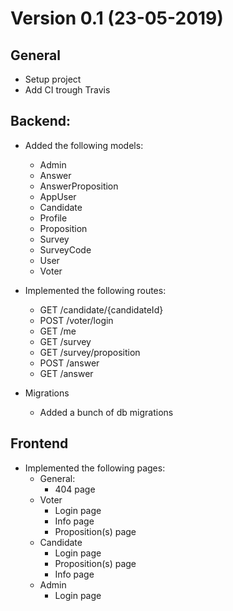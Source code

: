 # Version 0.1 (23-05-2019)

## General
   - Setup project
   - Add CI trough Travis
   
## Backend:
- Added the following models:
   - Admin
   - Answer
   - AnswerProposition
   - AppUser
   - Candidate
   - Profile
   - Proposition
   - Survey
   - SurveyCode
   - User
   - Voter
   
- Implemented the following routes:
   - GET /candidate/{candidateId}
   - POST /voter/login
   - GET /me
   - GET /survey
   - GET /survey/proposition
   - POST /answer
   - GET /answer

- Migrations
   - Added a bunch of db migrations
   
## Frontend
- Implemented the following pages:
   - General:
      - 404 page
   - Voter
      - Login page
      - Info page
      - Proposition(s) page
   - Candidate
      - Login page
      - Proposition(s) page
      - Info page 
   - Admin
      - Login page
